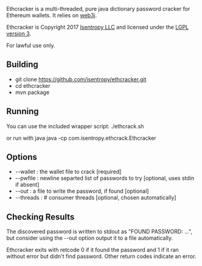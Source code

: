 Ethcracker is a multi-threaded, pure java dictionary password cracker for Ethereum wallets. It relies on [web3j](https://github.com/web3j/web3j). 

Ethcracker is Copyright 2017 [Isentropy LLC](https://isentropy.com) and licensed under the [LGPL version 3](https://www.gnu.org/copyleft/lesser.html).

For lawful use only. 

## Building
  * git clone https://github.com/isentropy/ethcracker.git
  * cd ethcracker
  * mvn package

## Running
You can use the included wrapper script:
./ethcrack.sh <wallet file> <passwords file>

or run with java
java -cp <jar> com.isentropy.ethcrack.Ethcracker <OPTIONS>

## Options
  * --wallet <file> : the wallet file to crack [required]
  * --pwfile <file> : newline separted list of passwords to try [optional, uses stdin if absent]
  * --out <file> : a file to write the password, if found [optional]
  * --threads <n> : # consumer threads [optional, chosen automatically]

## Checking Results

The discovered password is written to stdout as "FOUND PASSWORD: ...", but consider using the --out option output it to a file automatically.

Ethcracker exits with retcode 0 if it found the password and 1 if it ran without error but didn't find password. Other return codes indicate an error. 
